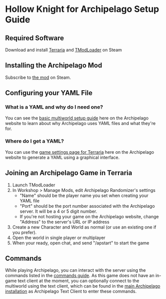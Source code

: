 # Hollow Knight for Archipelago Setup Guide

## Required Software

Download and install [Terraria](https://store.steampowered.com/app/105600/Terraria/)
and [TModLoader](https://store.steampowered.com/app/1281930/tModLoader/) on Steam

## Installing the Archipelago Mod

Subscribe to [the mod](https://steamcommunity.com/sharedfiles/filedetails/?id=2922217554) on Steam.

## Configuring your YAML File

### What is a YAML and why do I need one?

You can see the [basic multiworld setup guide](/tutorial/Archipelago/setup/en) here
on the Archipelago website to learn about why Archipelago uses YAML files and what they're for.

### Where do I get a YAML?

You can use the [game settings page for Terraria](/games/Terraria/player-settings) here
on the Archipelago website to generate a YAML using a graphical interface.

## Joining an Archipelago Game in Terraria

1. Launch TModLoader
2. In Workshop > Manage Mods, edit Archipelago Randomizer's settings
    * "Name" should be the player name you set when creating your YAML file
    * "Port" should be the port number associated with the Archipelago server. It will be a 4 or 5
    digit number.
    * If you're not hosting your game on the Archipelago website, change "Address" to the server's
    URL or IP address
3. Create a new Character and World as normal (or use an existing one if you prefer).
4. Open the world in single player or multiplayer
5. When your ready, open chat, and send "/apstart" to start the game
   
## Commands

While playing Archipelago, you can interact with the server using the commands listed in the
[commands guide](/tutorial/Archipelago/commands/en). As this game does not have an in-game text
client at the moment, you can optionally connect to the multiworld using the text client,
which can be found
in the [main Archipelago installation](https://github.com/ArchipelagoMW/Archipelago/releases) as
Archipelago Text Client to enter these commands.
